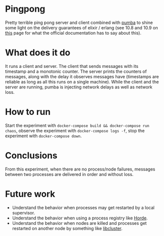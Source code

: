 # Pingpong

Pretty terrible ping pong server and client combined with [pumba](https://github.com/alexei-led/pumba) to shine some light on the delivery guarantees of elixir / erlang (see 10.8 and 10.9 on [this](http://erlang.org/faq/academic.html) page for what the official documentation has to say about this).

# What does it do

It runs a client and server. The client that sends messages with its timestamp and a monotonic counter. The server prints the counters of messages, along with the delay it observes messages have (timestamps are reliable as long as all this runs on a single machine).
While the client and the server are running, pumba is injecting network delays as well as network loss.

# How to run

Start the experiment with `docker-compose build && docker-compose run chaos`, observe the experiment with `docker-compose logs -f`, stop the experiment with `docker-compose down`.

# Conclusions

From this experiment, when there are no process/node failures, messages between two processes are delivered in order and without loss.

# Future work

* Understand the behavior when processes may get restarted by a local supervisor.
* Understand the behavior when using a process registry like [Horde](https://hexdocs.pm/horde/getting_started.html).
* Understand the behavior when nodes are killed and processes get restarted on another node by something like [libcluster](https://hexdocs.pm/libcluster/readme.html).
